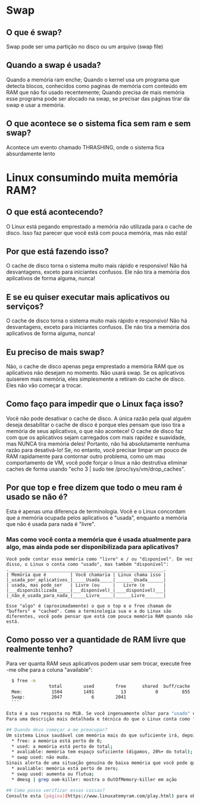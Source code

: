 # Swap

## O que é swap?
Swap pode ser uma partição no disco ou um arquivo (swap file)

## Quando a swap é usada?
  Quando a memória ram enche;
  Quando o kernel usa um programa que detecta blocos, conhecidos como paginas de memória com conteúdo em RAM que não foi usado recentemente;
  Quando precisa de mais memória esse programa pode ser alocado na swap, se precisar das páginas tirar da swap e usar a memória.



## O que acontece se o sistema fica sem ram e sem swap?
  Acontece um evento chamado THRASHING, onde o sistema fica absurdamente lento


# Linux consumindo muita memória RAM?

## O que está acontecendo?
  O Linux está pegando emprestado a memória não utilizada para o cache de disco. Isso faz parecer que você está com pouca memória, mas não está!

## Por que está fazendo isso?
  O cache de disco torna o sistema muito mais rápido e responsivo! Não há desvantagens, exceto para iniciantes confusos. Ele não tira a memória dos aplicativos de forma alguma, nunca!

## E se eu quiser executar mais aplicativos ou serviços?
  O cache de disco torna o sistema muito mais rápido e responsivo! Não há desvantagens, exceto para iniciantes confusos. Ele não tira a memória dos aplicativos de forma alguma, nunca!

## Eu preciso de mais swap?
  Não, o cache de disco apenas pega emprestado a memória RAM que os aplicativos não desejam no momento. Não usará swap. Se os aplicativos quiserem mais memória, eles simplesmente a retiram do cache de disco. Eles não vão começar a trocar.

## Como faço para impedir que o Linux faça isso?
  Você não pode desativar o cache de disco. A única razão pela qual alguém deseja desabilitar o cache de disco é porque eles pensam que isso tira a memória de seus aplicativos, o que não acontece! O cache de disco faz com que os aplicativos sejam carregados com mais rapidez e suavidade, mas NUNCA tira memória deles! Portanto, não há absolutamente nenhuma razão para desativá-lo!
  Se, no entanto, você precisar limpar um pouco de RAM rapidamente para contornar outro problema, como um mau comportamento de VM, você pode forçar o linux a não destrutiva eliminar caches de forma usando "echo 3 | sudo tee /proc/sys/vm/drop_caches".

## Por que top e free dizem que todo o meu ram é usado se não é?
  Esta é apenas uma diferença de terminologia. Você e o Linux concordam que a memória ocupada pelos aplicativos é "usada", enquanto a memória que não é usada para nada é "livre".
  ### Mas como você conta a memória que é usada atualmente para algo, mas ainda pode ser disponibilizada para aplicativos?
    Você pode contar essa memória como "livre" e / ou "disponível". Em vez disso, o Linux o conta como "usado", mas também "disponível":
    .__________________________________________________________.
    | Memória que é         | Você chamaria | Linux chama isso |
    |_usada_por_aplicativos_|_____Usada_____|_______Usada______|
    | usada, mas pode_ser   | Livre (ou     |   Livre (e       |
    |___disponibilizada_____|___disponível)_|____disponível)___|
    |_não_é_usada_para_nada_|_____Livre_____|______Livre_______|

    Esse "algo" é (aproximadamente) o que o top e o free chamam de "buffers" e "cached". Como a terminologia sua e a do Linux são diferentes, você pode pensar que está com pouca memória RAM quando não está.

## Como posso ver a quantidade de RAM livre que realmente tenho?
  Para ver quanta RAM seus aplicativos podem usar sem trocar, execute free -me olhe para a coluna "available":
  ```bash
    $ free -m
                  total        used        free      shared  buff/cache   available
    Mem:           1504        1491          13           0         855      792
    Swap:          2047           6        2041
    ```

  Esta é a sua resposta no MiB. Se você ingenuamente olhar para "usado" e "livre", você pensará que sua RAM está 99% cheio, quando na verdade está apenas 47%!
  Para uma descrição mais detalhada e técnica do que o Linux conta como "disponível", consulte o [commit](https://git.kernel.org/pub/scm/linux/kernel/git/torvalds/linux.git/commit/?id=34e431b0ae398fc54ea69ff85ec700722c9da773) que adicionou o campo.

## Quando devo começar a me preocupar?
  Um sistema Linux saudável com memória mais do que suficiente irá, depois de funcionar por um tempo, mostrará o seguinte comportamento esperado e inofensivo:
    * free: a memória está perto de 0;
    * used: a memória está perto de total;
    * avaliable: memória tem espaço suficiente (digamos, 20%+ do total);
    * swap used: não muda.
  Sinais alerta de uma situação genuína de baixa memória que você pode querer examinar:
    * avaliable: memória está perto de zero;
    * swap used: aumenta ou flutua;
    * dmesg | grep oom-killer: mostra o OutOfMemory-killer em ação

## Como posso verificar essas coisas?
  Consulte esta [página](https://www.linuxatemyram.com/play.html) para obter mais detalhes e como você pode experimentar o cache de disco para mostrar os efeitos descritos aqui. Poucas coisas o fazem apreciar mais o cache de disco do que medir uma aceleração da ordem de magnitude em seu próprio hardware!
